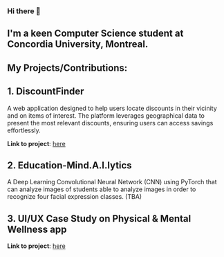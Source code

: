 ### Hi there 👋
## I'm a keen Computer Science student at Concordia University, Montreal.
## My Projects/Contributions:
## 1. DiscountFinder 
A web application designed to help users locate discounts in their vicinity and on items of interest. The platform leverages geographical data to present the most relevant discounts, ensuring users can access savings effortlessly.

**Link to project**: [here](https://github.com/ryandela44/soen357Project)

## 2. Education-Mind.A.I.lytics
A Deep Learning Convolutional Neural Network (CNN) using PyTorch that can analyze images of students able to analyze images in
order to recognize four facial expression classes. (TBA)

## 3. UI/UX Case Study on Physical & Mental Wellness app
**Link to project**: [here](https://quilled-egg-abb.notion.site/Case-Study-UX-UI-Design-of-a-Physical-Mental-Wellness-App-ActivePal-0f74b3091f6e4022ba309396d6b7a7aa) 
<!--
**amannuck/amannuck** is a ✨ _special_ ✨ repository because its `README.md` (this file) appears on your GitHub profile.

Here are some ideas to get you started:

- 🔭 I’m currently working on ...
- 🌱 I’m currently learning ...
- 👯 I’m looking to collaborate on ...
- 🤔 I’m looking for help with ...
- 💬 Ask me about ...
- 📫 How to reach me: ...
- 😄 Pronouns: ...
- ⚡ Fun fact: ...
-->
